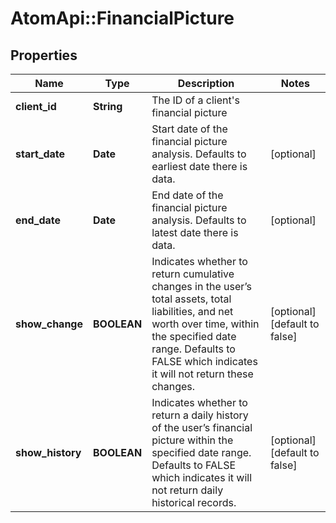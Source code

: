 # AtomApi::FinancialPicture

## Properties
Name | Type | Description | Notes
------------ | ------------- | ------------- | -------------
**client_id** | **String** | The ID of a client&#39;s financial picture | 
**start_date** | **Date** | Start date of the financial picture analysis. Defaults to earliest date there is data. | [optional] 
**end_date** | **Date** | End date of the financial picture analysis. Defaults to latest date there is data. | [optional] 
**show_change** | **BOOLEAN** | Indicates whether to return cumulative changes in the user’s total assets, total liabilities, and net worth over time, within the specified date range. Defaults to FALSE which indicates it will not return these changes. | [optional] [default to false]
**show_history** | **BOOLEAN** | Indicates whether to return a daily history of the user’s financial picture within the specified date range. Defaults to FALSE which indicates it will not return daily historical records. | [optional] [default to false]


